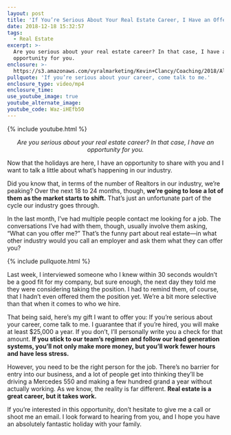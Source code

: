 ```yaml
---
layout: post
title: 'If You’re Serious About Your Real Estate Career, I Have an Offer for You'
date: 2018-12-18 15:32:57
tags:
  - Real Estate
excerpt: >-
  Are you serious about your real estate career? In that case, I have an
  opportunity for you.
enclosure: >-
  https://s3.amazonaws.com/vyralmarketing/Kevin+Clancy/Coaching/2018/Albany+Real+Estate+Agent-+Happy+holidays.mp4
pullquote: 'If you’re serious about your career, come talk to me.'
enclosure_type: video/mp4
enclosure_time:
use_youtube_image: true
youtube_alternate_image:
youtube_code: Waz-iHEfb50
---
```


{% include youtube.html %}

<p style="text-align: center;"><em>Are you serious about your real estate career? In that case, I have an opportunity for you.</em></p>

Now that the holidays are here, I have an opportunity to share with you and I want to talk a little about what’s happening in our industry.&nbsp;

Did you know that, in terms of the number of Realtors in our industry, we’re peaking? Over the next 18 to 24 months, though, **we’re going to lose a lot of them as the market starts to shift.** That’s just an unfortunate part of the cycle our industry goes through.

In the last month, I’ve had multiple people contact me looking for a job. The conversations I’ve had with them, though, usually involve them asking, “What can you offer me?” That’s the funny part about real estate—in what other industry would you call an employer and ask them what they can offer you?&nbsp;

{% include pullquote.html %}

Last week, I interviewed someone who I knew within 30 seconds wouldn’t be a good fit for my company, but sure enough, the next day they told me they were considering taking the position. I had to remind them, of course, that I hadn’t even offered them the position yet. We’re a bit more selective than that when it comes to who we hire.&nbsp;

That being said, here’s my gift I want to offer you: If you’re serious about your career, come talk to me. I guarantee that if you’re hired, you will make at least $25,000 a year. If you don’t, I’ll personally write you a check for that amount. **If you stick to our team’s regimen and follow our lead generation systems, you’ll not only make more money, but you’ll work fewer hours and have less stress.&nbsp;**

However, you need to be the right person for the job. There’s no barrier for entry into our business, and a lot of people get into thinking they’ll be driving a Mercedes 550 and making a few hundred grand a year without actually working. As we know, the reality is far different. **Real estate is a great career, but it takes work.**&nbsp;

If you’re interested in this opportunity, don’t hesitate to give me a call or shoot me an email. I look forward to hearing from you, and I hope you have an absolutely fantastic holiday with your family.